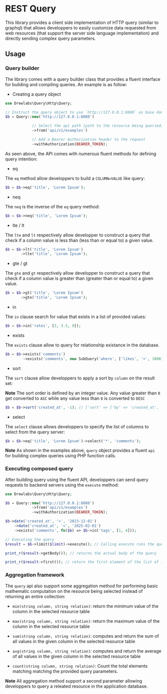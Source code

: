 # REST Query

This library provides a client side implementation of HTTP query (similar to graphql) that allows developpers to easily customize data requested from web resources (that support the server side language implementation) and directly sending complex query parameters.

## Usage

### Query builder

The library comes with a query builder class that provides a fluent interface for building and compiling queries. An example is as follow:

- Creating a query object

```php
use Drewlabs\Query\Http\Query;

// Instruct the query object to use `http://127.0.0.1:8080` as base domain
$b = Query::new('http://127.0.0.1:8080')

            // Select the api path (path to the resource being queried)
            ->from('api/v1/examples')

            // Add a Bearer Authorization header to the request
            ->withAuthorization(BEARER_TOKEN);
```

As seen above, the API comes with numerous fluent methods for defining query intention:

- eq

The `eq` method allow developpers to build a `COLUMN=VALUE` like query:

```php
$b = $b->eq('title', 'Lorem Ipsum');
```

- neq

The `neq` is the inverse of the `eq` query method:

```php
$b = $b->neq('title', 'Lorem Ipsum');
```

- lte / lt

The `lte` and `lt` respectively allow developper to construct a query that check if a column value is less than (less than or equal to) a given value.

```php
$b = $b->lt('title', 'Lorem Ipsum')
       ->lte('title', 'Lorem Ipsum');
```

- gte / gt

The `gte` and `gt` respectively allow developper to construct a query that check if a column value is greater than (greater than or equal to) a given value.

```php
$b = $b->gt('title', 'Lorem Ipsum')
       ->gte('title', 'Lorem Ipsum');
```

- in

The `in` clause search for value that exists in a list of provided values:

```php
$b = $b->in('rates', [3, 3.5, 9]);
```

- exists

The `exists` clause allow to query for relationship existance in the database.

```php
$b = $b->exists('comments')
        ->exists('comments', new SubQuery('where', ['likes', '>', 1000]));
```

- sort

The `sort` clause allow developpers to apply a sort by `column` on the result set:

**Note** The sort order is defined by an integer value. Any value greater than `0` get converted to `ASC` while any value less than `0` is converted to `DESC`

```php
$b = $b->sort('created_at', -1); // ['sort' => ['by' => 'created_at', 'order' => 'DESC']]
```

- select

The `select` clause allows developpers to specify the list of columns to select from the query server:

```php
$b = $b->eq('title', 'Lorem Ipsum')->select('*', 'comments');
```

**Note** As shown in the examples above, `query` object provides a fluent `api` for building complex queries using PHP function calls.

### Executing composed query

After building query using the fluent API, developpers can send query requests to backend servers using the `execute` method:


```php
use Drewlabs\Query\Http\Query;

$b = Query::new('http://127.0.0.1:8080')
            ->from('api/v1/examples')
            ->withAuthorization(BEARER_TOKEN);

$b->date('created_at', '>', '2023-12-01')
    ->date('created_at', '<', '2025-02-01')
    ->exists('comments', fn($b) => $b->in('tags', [1, 4]));

// Executing the query
$result = $b->limit($limit)->execute(); // Calling execute runs the query against the HTTP api and return an instance of \Drewlabs\Query\Http\QueryResult object

print_r($result->getBody()); // returns the actual body of the query

print_r($result->first()); // return the first element of the list of items returned by the query
```

### Aggregation framework

The `query` api also support some aggregation method for performing basic mathematic computation on the resource being selected instead of returning an entire collection:

- `min(string column, string relation)`: return the minimum value of the column in the selected resource table

- `max(string column, string relation)`: return the maximum value of the column in the selected resource table

- `sum(string column, string relation)`: computes and return the sum of all values in the given column in the selected resource table

- `avg(string column, string relation)`: computes and return the average of all values in the given column in the selected resource table

- `count(string column, string relation)`: Count the total elements matching matching the provided query parameters.

**Note** All aggregation method support a second parameter allowing developpers to query a releated resource in the application database.